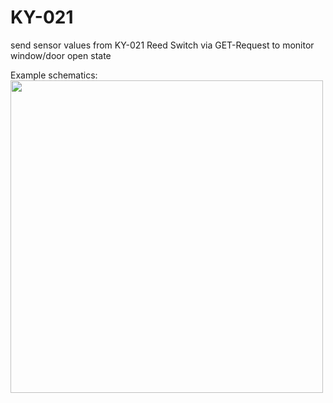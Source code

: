 # KY-021
send sensor values from KY-021 Reed Switch via GET-Request to monitor window/door open state

Example schematics:</br>
<img src="https://i.ibb.co/X7TF0BZ/KY021-Schematics.png" height="500">
